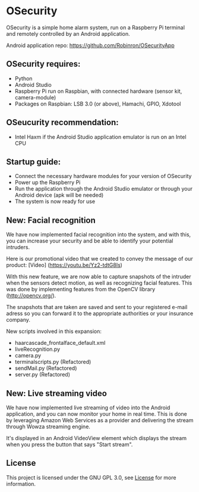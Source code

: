 # OSecurity

OSecurity is a simple home alarm system, run on a Raspberry Pi terminal and remotely controlled by an Android application.

Android application repo: https://github.com/Robinron/OSecurityApp


## OSecurity requires:
- Python
- Android Studio
- Raspberry Pi run on Raspbian, with connected hardware (sensor kit, camera-module)
- Packages on Raspbian: LSB 3.0 (or above), Hamachi, GPIO, Xdotool

## OSeucurity recommendation:
- Intel Haxm if the Android Studio application emulator is run on an Intel CPU

## Startup guide:
- Connect the necessary hardware modules for your version of OSecurity
- Power up the Raspberry Pi
- Run the application through the Android Studio emulator or through your Android device (apk will be needed)
- The system is now ready for use

## New: Facial recognition
We have now implemented facial recognition into the system, and with this, you can increase your security and be able to identify your potential intruders. 

Here is our promotional video that we created to convey the message of our product:
[Video] (https://youtu.be/Yz2-tdtG8Is)

With this new feature, we are now able to capture snapshots of the intruder when the sensors detect motion, as well as recognizing facial features. This was done by implementing features from the OpenCV library (http://opencv.org/). 

The snapshots that are taken are saved and sent to your registered e-mail adress so you can forward it to the appropriate authorities or your insurance company. 

New scripts involved in this expansion:

* haarcascade_frontalface_default.xml
* liveRecognition.py
* camera.py
* terminalscripts.py (Refactored)
* sendMail.py (Refactored)
* server.py (Refactored)

## New: Live streaming video
We have now implemented live streaming of video into the Android application, and you can now monitor your home in real time. This is done by leveraging Amazon Web Services as a provider and delivering the stream through Wowza streaming engine. 

It's displayed in an Android VideoView element which displays the stream when you press the button that says "Start stream". 


## License

This project is licensed under the GNU GPL 3.0, see [License](license.md) for more information.
      
